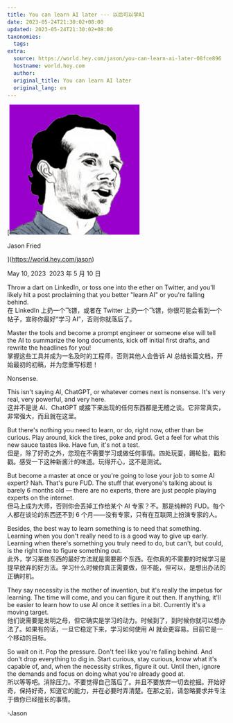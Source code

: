 ```yaml
---
title: You can learn AI later --- 以后可以学AI
date: 2023-05-24T21:30:02+08:00
updated: 2023-05-24T21:30:02+08:00
taxonomies:
  tags: 
extra:
  source: https://world.hey.com/jason/you-can-learn-ai-later-08fce896
  hostname: world.hey.com
  author: 
  original_title: You can learn AI later
  original_lang: en
---
```


[![](avatar-20230413145313000000-2745081.png)

Jason Fried

](https://world.hey.com/jason)

May 10, 2023  2023 年 5 月 10 日

Throw a dart on LinkedIn, or toss one into the ether on Twitter, and you'll likely hit a post proclaiming that you better "learn AI" or you're falling behind.  
在 LinkedIn 上扔一个飞镖，或者在 Twitter 上扔一个飞镖，你很可能会看到一个帖子，宣称你最好“学习 AI”，否则你就落后了。

Master the tools and become a prompt engineer or someone else will tell the AI to summarize the long documents, kick off initial first drafts, and rewrite the headlines for you!  
掌握这些工具并成为一名及时的工程师，否则其他人会告诉 AI 总结长篇文档，开始最初的初稿，并为您重写标题！

Nonsense.

This isn't saying AI, ChatGPT, or whatever comes next is nonsense. It's very real, very powerful, and very here.  
这并不是说 AI、ChatGPT 或接下来出现的任何东西都是无稽之谈。它非常真实，非常强大，而且就在这里。

But there's nothing you need to learn, or do, right now, other than be curious. Play around, kick the tires, poke and prod. Get a feel for what this new sauce tastes like. Have fun, it's not a test.  
但是，除了好奇之外，您现在不需要学习或做任何事情。四处玩耍，踢轮胎，戳和戳。感受一下这种新酱汁的味道。玩得开心，这不是测试。

But become a master at once or you're going to lose your job to some AI expert? Nah. That's pure FUD. The stuff that everyone's talking about is barely 6 months old — there are no experts, there are just people playing experts on the internet.  
但马上成为大师，否则你会丢掉工作给某个 AI 专家？不。那是纯粹的 FUD。每个人都在谈论的东西还不到 6 个月——没有专家，只有在互联网上扮演专家的人。

Besides, the best way to learn something is to need that something. Learning when you don't really need to is a good way to give up early. Learning when there's something you truly need to do, but can't, but could, is the right time to figure something out.  
此外，学习某些东西的最好方法就是需要那个东西。在你真的不需要的时候学习是提早放弃的好方法。学习什么时候你真正需要做，但不能，但可以，是想出办法的正确时机。

They say necessity is the mother of invention, but it's really the impetus for learning. The time will come, and you can figure it out then. If anything, it'll be easier to learn how to use AI once it settles in a bit. Currently it's a moving target.  
他们说需要是发明之母，但它确实是学习的动力。时候到了，到时候你就可以想办法了。如果有的话，一旦它稳定下来，学习如何使用 AI 就会更容易。目前它是一个移动的目标。

So wait on it. Pop the pressure. Don't feel like you're falling behind. And don't drop everything to dig in. Start curious, stay curious, know what it's capable of, and, when the necessity strikes, figure it out. Until then, ignore the demands and focus on doing what you're already good at.  
所以等等吧。消除压力。不要觉得自己落后了。并且不要放弃一切去挖掘。开始好奇，保持好奇，知道它的能力，并在必要时弄清楚。在那之前，请忽略要求并专注于做你已经擅长的事情。

\-Jason